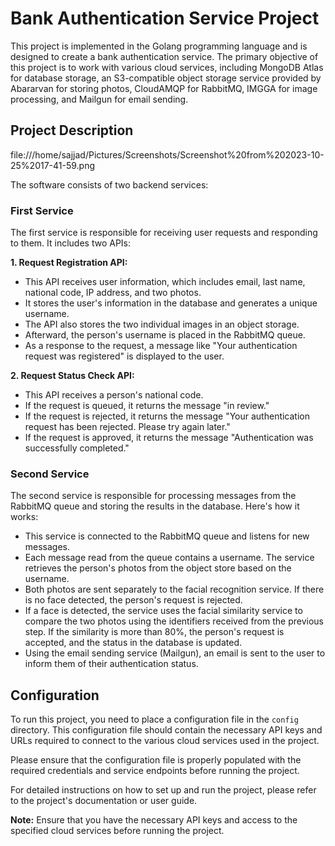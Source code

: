 # Bank Authentication Service Project

This project is implemented in the Golang programming language and is designed to create a bank authentication service. The primary objective of this project is to work with various cloud services, including MongoDB Atlas for database storage, an S3-compatible object storage service provided by Abararvan for storing photos, CloudAMQP for RabbitMQ, IMGGA for image processing, and Mailgun for email sending.

## Project Description
file:///home/sajjad/Pictures/Screenshots/Screenshot%20from%202023-10-25%2017-41-59.png

The software consists of two backend services:

### First Service

The first service is responsible for receiving user requests and responding to them. It includes two APIs:

**1. Request Registration API:**
- This API receives user information, which includes email, last name, national code, IP address, and two photos.
- It stores the user's information in the database and generates a unique username.
- The API also stores the two individual images in an object storage.
- Afterward, the person's username is placed in the RabbitMQ queue.
- As a response to the request, a message like "Your authentication request was registered" is displayed to the user.

**2. Request Status Check API:**
- This API receives a person's national code.
- If the request is queued, it returns the message "in review."
- If the request is rejected, it returns the message "Your authentication request has been rejected. Please try again later."
- If the request is approved, it returns the message "Authentication was successfully completed."

### Second Service

The second service is responsible for processing messages from the RabbitMQ queue and storing the results in the database. Here's how it works:

- This service is connected to the RabbitMQ queue and listens for new messages.
- Each message read from the queue contains a username. The service retrieves the person's photos from the object store based on the username.
- Both photos are sent separately to the facial recognition service. If there is no face detected, the person's request is rejected.
- If a face is detected, the service uses the facial similarity service to compare the two photos using the identifiers received from the previous step. If the similarity is more than 80%, the person's request is accepted, and the status in the database is updated.
- Using the email sending service (Mailgun), an email is sent to the user to inform them of their authentication status.

## Configuration

To run this project, you need to place a configuration file in the `config` directory. This configuration file should contain the necessary API keys and URLs required to connect to the various cloud services used in the project.

Please ensure that the configuration file is properly populated with the required credentials and service endpoints before running the project.

For detailed instructions on how to set up and run the project, please refer to the project's documentation or user guide.

**Note:** Ensure that you have the necessary API keys and access to the specified cloud services before running the project.
